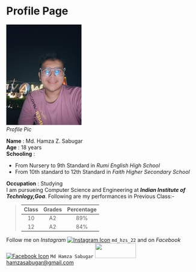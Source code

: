 # Profile Page

<img src="https://github.com/md-hzs-22/md-hzs-22.github.io/blob/main/Photo%20from%20Mo%20Hamza%20Sabugar.jpg" alt="Profile pic" width="200" ><br><i>Profile Pic</i>

**Name** : Md. Hamza Z. Sabugar  
**Age** : 18 years  
**Schooling** : 
- From Nursery to 9th Standard in *Rumi English High School*
- From 10th standard to 12th Standard in *Faith Higher Secondary School*

**Occupation** : Studying  
I am pursueing Computer Science and Engineering at ***Indian Institute of Technlogy,Goa***.
Following are my performances in Previous Class:-

>| Class | Grades | Percentage|
>|:------:|:-------:|:--------:|
>|10|A2|89%|
>|12|A2|84%|

Follow me on *Instagram*  <a href="https://www.instagram.com/md_hzs_22/"><img src="https://cdn4.iconfinder.com/data/icons/social-media-2210/24/Instagram-512.png" alt="Instagram Icon" width="25" ></a> `md_hzs_22` and on *Facebook*  <a href="https://www.facebook.com/profile.php?id=100068268500657"><img src="https://1000logos.net/wp-content/uploads/2021/04/Facebook-logo.png" alt="Facebook Icon" width="35" ></a> `Md Hamza Sabugar`
<img class="gb_Jc" src="https://ssl.gstatic.com/ui/v1/icons/mail/rfr/logo_gmail_lockup_default_1x_r5.png" srcset="https://ssl.gstatic.com/ui/v1/icons/mail/rfr/logo_gmail_lockup_default_1x_r5.png 1x, https://ssl.gstatic.com/ui/v1/icons/mail/rfr/logo_gmail_lockup_default_2x_r5.png 2x " alt="" aria-hidden="true" role="presentation" style="width:109px;height:40px"><hamzasabugar@gmail.com>

